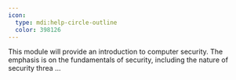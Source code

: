 ```yaml
---
icon:
  type: mdi:help-circle-outline
  color: 398126
---
```


This module will provide an introduction to computer security. The emphasis is on the fundamentals of security, including the nature of security threa ... 
